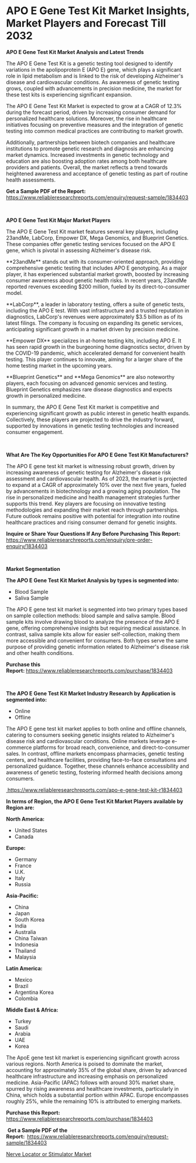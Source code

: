 <p><h1>APO E Gene Test Kit Market Insights, Market Players and Forecast Till 2032</h1></p><p><strong>APO E Gene Test Kit Market Analysis and Latest Trends</strong></p>
<p><p>The APO E Gene Test Kit is a genetic testing tool designed to identify variations in the apolipoprotein E (APO E) gene, which plays a significant role in lipid metabolism and is linked to the risk of developing Alzheimer's disease and cardiovascular conditions. As awareness of genetic testing grows, coupled with advancements in precision medicine, the market for these test kits is experiencing significant expansion.</p><p>The APO E Gene Test Kit Market is expected to grow at a CAGR of 12.3% during the forecast period, driven by increasing consumer demand for personalized healthcare solutions. Moreover, the rise in healthcare initiatives focusing on preventive measures and the integration of genetic testing into common medical practices are contributing to market growth. </p><p>Additionally, partnerships between biotech companies and healthcare institutions to promote genetic research and diagnosis are enhancing market dynamics. Increased investments in genetic technology and education are also boosting adoption rates among both healthcare providers and patients. Overall, the market reflects a trend towards heightened awareness and acceptance of genetic testing as part of routine health assessments.</p></p>
<p><strong>Get a Sample PDF of the Report:&nbsp;</strong> <a href="https://www.reliableresearchreports.com/enquiry/request-sample/1834403?utm_campaign=2646&utm_medium=2&utm_source=Github&utm_content=ia&utm_term=05032025&utm_id=apo-e-gene-test-kit">https://www.reliableresearchreports.com/enquiry/request-sample/1834403</a></p>
<p>&nbsp;</p>
<p><strong>APO E Gene Test Kit Major Market Players</strong></p>
<p><p>The APO E Gene Test Kit market features several key players, including 23andMe, LabCorp, Empower DX, Mega Genomics, and Blueprint Genetics. These companies offer genetic testing services focused on the APO E gene, which is pivotal in assessing Alzheimer's disease risk.</p><p>**23andMe** stands out with its consumer-oriented approach, providing comprehensive genetic testing that includes APO E genotyping. As a major player, it has experienced substantial market growth, boosted by increasing consumer awareness about genetic health risks. In recent years, 23andMe reported revenues exceeding $200 million, fueled by its direct-to-consumer model.</p><p>**LabCorp**, a leader in laboratory testing, offers a suite of genetic tests, including the APO E test. With vast infrastructure and a trusted reputation in diagnostics, LabCorp's revenues were approximately $3.5 billion as of its latest filings. The company is focusing on expanding its genetic services, anticipating significant growth in a market driven by precision medicine.</p><p>**Empower DX** specializes in at-home testing kits, including APO E. It has seen rapid growth in the burgeoning home diagnostics sector, driven by the COVID-19 pandemic, which accelerated demand for convenient health testing. This player continues to innovate, aiming for a larger share of the home testing market in the upcoming years.</p><p>**Blueprint Genetics** and **Mega Genomics** are also noteworthy players, each focusing on advanced genomic services and testing. Blueprint Genetics emphasizes rare disease diagnostics and expects growth in personalized medicine.</p><p>In summary, the APO E Gene Test Kit market is competitive and experiencing significant growth as public interest in genetic health expands. Collectively, these players are projected to drive the industry forward, supported by innovations in genetic testing technologies and increased consumer engagement.</p></p>
<p>&nbsp;</p>
<p><strong>What Are The Key Opportunities For APO E Gene Test Kit Manufacturers?</strong></p>
<p><p>The APO E gene test kit market is witnessing robust growth, driven by increasing awareness of genetic testing for Alzheimer's disease risk assessment and cardiovascular health. As of 2023, the market is projected to expand at a CAGR of approximately 10% over the next five years, fueled by advancements in biotechnology and a growing aging population. The rise in personalized medicine and health management strategies further supports this trend. Key players are focusing on innovative testing methodologies and expanding their market reach through partnerships. Future outlook remains positive with potential for integration into routine healthcare practices and rising consumer demand for genetic insights.</p></p>
<p><strong>Inquire or Share Your Questions If Any Before Purchasing This Report:</strong> <a href="https://www.reliableresearchreports.com/enquiry/pre-order-enquiry/1834403?utm_campaign=2646&utm_medium=2&utm_source=Github&utm_content=ia&utm_term=05032025&utm_id=apo-e-gene-test-kit">https://www.reliableresearchreports.com/enquiry/pre-order-enquiry/1834403</a></p>
<p>&nbsp;</p>
<p><strong>Market Segmentation</strong></p>
<p><strong>The APO E Gene Test Kit Market Analysis by types is segmented into:</strong></p>
<p><ul><li>Blood Sample</li><li>Saliva Sample</li></ul></p>
<p><p>The APO E gene test kit market is segmented into two primary types based on sample collection methods: blood sample and saliva sample. Blood sample kits involve drawing blood to analyze the presence of the APO E gene, offering comprehensive insights but requiring medical assistance. In contrast, saliva sample kits allow for easier self-collection, making them more accessible and convenient for consumers. Both types serve the same purpose of providing genetic information related to Alzheimer's disease risk and other health conditions.</p></p>
<p><strong>Purchase this Report:&nbsp;</strong><a href="https://www.reliableresearchreports.com/purchase/1834403?utm_campaign=2646&utm_medium=2&utm_source=Github&utm_content=ia&utm_term=05032025&utm_id=apo-e-gene-test-kit">https://www.reliableresearchreports.com/purchase/1834403</a></p>
<p>&nbsp;</p>
<p><strong>The APO E Gene Test Kit Market Industry Research by Application is segmented into:</strong></p>
<p><ul><li>Online</li><li>Offline</li></ul></p>
<p><p>The APO E gene test kit market applies to both online and offline channels, catering to consumers seeking genetic insights related to Alzheimer's disease risk and cardiovascular conditions. Online markets leverage e-commerce platforms for broad reach, convenience, and direct-to-consumer sales. In contrast, offline markets encompass pharmacies, genetic testing centers, and healthcare facilities, providing face-to-face consultations and personalized guidance. Together, these channels enhance accessibility and awareness of genetic testing, fostering informed health decisions among consumers.</p></p>
<p><a href="https://www.reliableresearchreports.com/apo-e-gene-test-kit-r1834403?utm_campaign=2646&utm_medium=2&utm_source=Github&utm_content=ia&utm_term=05032025&utm_id=apo-e-gene-test-kit">&nbsp;https://www.reliableresearchreports.com/apo-e-gene-test-kit-r1834403</a></p>
<p><strong>In terms of Region, the APO E Gene Test Kit Market Players available by Region are:</strong></p>
<p>
    <p> <strong> North America: </strong>
        <ul>
            <li>United States</li>
            <li>Canada</li>
        </ul>
        </p> 
    <p> <strong> Europe: </strong>
        <ul>
            <li>Germany</li>
            <li>France</li>
            <li>U.K.</li>
            <li>Italy</li>
            <li>Russia</li>
        </ul>
        </p> 
    <p> <strong> Asia-Pacific: </strong>
        <ul>
            <li>China</li>
            <li>Japan</li>
            <li>South Korea</li>
            <li>India</li>
            <li>Australia</li>
            <li>China Taiwan</li>
            <li>Indonesia</li>
            <li>Thailand</li>
            <li>Malaysia</li>
        </ul>
        </p> 
    <p> <strong> Latin America: </strong>
        <ul>
            <li>Mexico</li>
            <li>Brazil</li>
            <li>Argentina Korea</li>
            <li>Colombia</li>
        </ul>
        </p> 
    <p> <strong> Middle East & Africa: </strong>
        <ul>
            <li>Turkey</li>
            <li>Saudi</li>
            <li>Arabia</li>
            <li>UAE</li>
            <li>Korea</li>
        </ul>
    </p>
    </p>
<p><p>The ApoE gene test kit market is experiencing significant growth across various regions. North America is poised to dominate the market, accounting for approximately 35% of the global share, driven by advanced healthcare infrastructure and increasing emphasis on personalized medicine. Asia-Pacific (APAC) follows with around 30% market share, spurred by rising awareness and healthcare investments, particularly in China, which holds a substantial portion within APAC. Europe encompasses roughly 25%, while the remaining 10% is attributed to emerging markets.</p></p>
<p><strong>Purchase this Report: </strong><a href="https://www.reliableresearchreports.com/purchase/1834403?utm_campaign=2646&utm_medium=2&utm_source=Github&utm_content=ia&utm_term=05032025&utm_id=apo-e-gene-test-kit">https://www.reliableresearchreports.com/purchase/1834403</a></p>
<p>&nbsp;<strong>Get a Sample PDF of the Report:&nbsp;&nbsp;</strong><a href="https://www.reliableresearchreports.com/enquiry/request-sample/1834403?utm_campaign=2646&utm_medium=2&utm_source=Github&utm_content=ia&utm_term=05032025&utm_id=apo-e-gene-test-kit">https://www.reliableresearchreports.com/enquiry/request-sample/1834403</a></p>
<p><strong></strong></p>
<p><p><a href="https://github.com/mathastilley812967/Market-Research-Report-List-1/blob/main/nerve-locator-or-stimulator-market.md?utm_campaign=2646&utm_medium=2&utm_source=Github&utm_content=ia&utm_term=05032025&utm_id=apo-e-gene-test-kit">Nerve Locator or Stimulator Market</a></p></p>